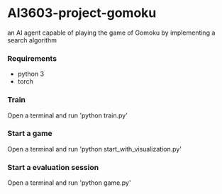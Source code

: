# AI3603-project-gomoku
an AI agent capable of playing the game of Gomoku by implementing a search algorithm
### Requirements
- python 3
- torch

### Train
Open a terminal and run 'python train.py'

### Start a game
Open a terminal and run 'python start_with_visualization.py'

### Start a evaluation session
Open a terminal and run 'python game.py'
